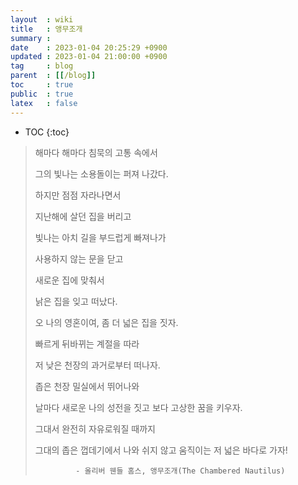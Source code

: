 ```yaml
---
layout  : wiki
title   : 앵무조개
summary : 
date    : 2023-01-04 20:25:29 +0900
updated : 2023-01-04 21:00:00 +0900
tag     : blog
parent  : [[/blog]]
toc     : true
public  : true
latex   : false
---
```

* TOC
{:toc}


> 해마다 해마다 침묵의 고통 속에서
>
> 그의 빛나는 소용돌이는 퍼져 나갔다.
>
> 하지만 점점 자라나면서
>
> 지난해에 살던 집을 버리고
>
> 빛나는 아치 길을 부드럽게 빠져나가
>
> 사용하지 않는 문을 닫고
>
> 새로운 집에 맞춰서
>
> 낡은 집을 잊고 떠났다.
>
>
> 오 나의 영혼이여, 좀 더 넓은 집을 짓자.
>
> 빠르게 뒤바뀌는 계절을 따라
>
> 저 낮은 천장의 과거로부터 떠나자.
>
> 좁은 천장 밀실에서 뛰어나와
>
> 날마다 새로운 나의 성전을 짓고 보다 고상한 꿈을 키우자.
>
> 그대서 완전히 자유로워질 때까지
>
> 그대의 좁은 껍데기에서 나와 쉬지 않고 움직이는 저 넓은 바다로 가자!
>
>
>              - 올리버 웬들 홈스, 앵무조개(The Chambered Nautilus)
